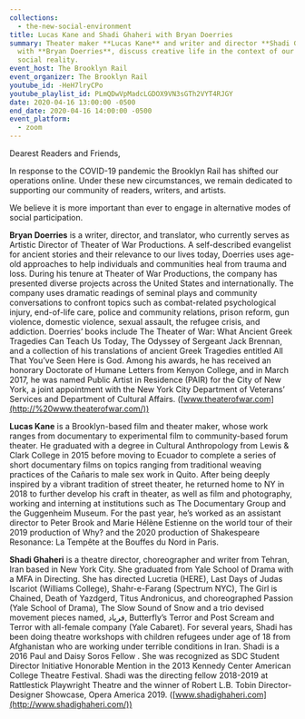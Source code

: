 ```yaml
---
collections:
  - the-new-social-environment
title: Lucas Kane and Shadi Ghaheri with Bryan Doerries
summary: Theater maker **Lucas Kane** and writer and director **Shadi Ghaheri**
  with **Bryan Doerries**, discuss creative life in the context of our new
  social reality.
event_host: The Brooklyn Rail
event_organizer: The Brooklyn Rail
youtube_id: -HeH7lryCPo
youtube_playlist_id: PLmQDwVpMadcLGDOX9VN3sGTh2VYT4RJGY
date: 2020-04-16 13:00:00 -0500
end_date: 2020-04-16 14:00:00 -0500
event_platform:
  - zoom
---
```

Dearest Readers and Friends,

In response to the COVID-19 pandemic the Brooklyn Rail has shifted our operations online. Under these new circumstances, we remain dedicated to supporting our community of readers, writers, and artists.

We believe it is more important than ever to engage in alternative modes of social participation.

**Bryan Doerries**  is a writer, director, and translator, who currently serves as Artistic Director of Theater of War Productions. A self-described evangelist for ancient stories and their relevance to our lives today, Doerries uses age-old approaches to help individuals and communities heal from trauma and loss. During his tenure at Theater of War Productions, the company has presented diverse projects across the United States and internationally. The company uses dramatic readings of seminal plays and community conversations to confront topics such as combat-related psychological injury, end-of-life care, police and community relations, prison reform, gun violence, domestic violence, sexual assault, the refugee crisis, and addiction. Doerries’ books include The Theater of War: What Ancient Greek Tragedies Can Teach Us Today, The Odyssey of Sergeant Jack Brennan, and a collection of his translations of ancient Greek Tragedies entitled All That You’ve Seen Here is God. Among his awards, he has received an honorary Doctorate of Humane Letters from Kenyon College, and in March 2017, he was named Public Artist in Residence (PAIR) for the City of New York, a joint appointment with the New York City Department of Veterans’ Services and Department of Cultural Affairs. ([www.theaterofwar.com](http://%20www.theaterofwar.com/))

**Lucas Kane** is a Brooklyn-based film and theater maker, whose work ranges from documentary to experimental film to community-based forum theater. He graduated with a degree in Cultural Anthropology from Lewis & Clark College in 2015 before moving to Ecuador to complete a series of short documentary films on topics ranging from traditional weaving practices of the Cañaris to male sex work in Quito. After being deeply inspired by a vibrant tradition of street theater, he returned home to NY in 2018 to further develop his craft in theater, as well as film and photography, working and interning at institutions such as The Documentary Group and the Guggenheim Museum. For the past year, he’s worked as an assistant director to Peter Brook and Marie Hélène Estienne on the world tour of their 2019 production of Why? and the 2020 production of Shakespeare Resonance: La Tempête at the Bouffes du Nord in Paris.

**Shadi Ghaheri**  is a theatre director, choreographer and writer from Tehran, Iran based in New York City. She graduated from Yale School of Drama with a MFA in Directing. She has directed Lucretia (HERE), Last Days of Judas Iscariot (Williams College), Shahr-e-Farang (Spectrum NYC), The Girl is Chained, Death of Yazdgerd, Titus Andronicus, and choreographed Passion (Yale School of Drama), The Slow Sound of Snow and a trio devised movement pieces named, فریاد, Butterfly’s Terror and Post Scream and Terror with all-female company (Yale Cabaret). For several years, Shadi has been doing theatre workshops with children refugees under age of 18 from Afghanistan who are working under terrible conditions in Iran. Shadi is a 2016 Paul and Daisy Soros Fellow . She was recognized as SDC Student Director Initiative Honorable Mention in the 2013 Kennedy Center American College Theatre Festival. Shadi was the directing fellow 2018-2019 at Rattlestick Playwright Theatre and the winner of Robert L.B. Tobin Director-Designer Showcase, Opera America 2019. ([www.shadighaheri.com](http://www.shadighaheri.com/))